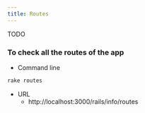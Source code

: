 ```yaml
---
title: Routes
---
```


TODO


### To check all the routes of the app
- Command line
```rb
rake routes
```

- URL
  - http://localhost:3000/rails/info/routes



